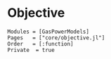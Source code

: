 # Objective
```@autodocs
Modules = [GasPowerModels]
Pages   = ["core/objective.jl"]
Order   = [:function]
Private  = true
```
